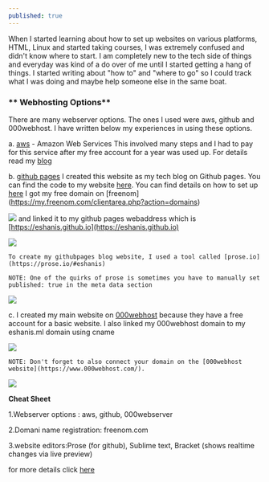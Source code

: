 ```yaml
---
published: true
---
```

When I started learning about how to set up websites on various platforms, HTML, Linux and started taking courses, I was extremely confused and didn't know where to start. I am completely new to the tech side of things and everyday was kind of a do over of me until I started getting a hang of things. I started writing about "how to" and "where to go" so I could track what I was doing and maybe help someone else in the same boat. 

### ** Webhosting Options**


There are many webserver options. The ones I used were aws, github and 000webhost. I have written below my experiences in using these options.

a.  [aws](https://aws.amazon.com/console/) - Amazon Web Services 
    This involved many steps and I had to pay for this service after my free account for a year was used up.
    For details read my [blog](https://blog.eshani.ml/website-on-AWS/) 
    

b.  [github pages](https://blog.eshani.ml/) I created this website as my tech blog on Github pages. You can find the     code to my website [here](https://github.com/eshanis/eshanis.github.io). You can find details on how to set up       [here](https://blog.eshani.ml/github-website/) I got my free domain on [freenom]
    (https://my.freenom.com/clientarea.php?action=domains) 

![]({{site.baseurl}}/assets/images/freenom_domain.PNG)
     and linked it to my github pages webaddress which is [https://eshanis.github.io](https://eshanis.github.io)

![]({{site.baseurl}}/assets/images/freenom_cname.PNG)

    To create my githubpages blog website, I used a tool called [prose.io](https://prose.io/#eshanis)

    NOTE: One of the quirks of prose is sometimes you have to manually set published: true in the meta data section
![]({{site.baseurl}}/assets/images/prose_to_publish.PNG)

c.  I created my main website on [000webhost](https://www.000webhost.com/) because they have a free account for a
    basic website. I also linked my 000webhost domain to my eshanis.ml domain using cname 

![]({{site.baseurl}}/assets/images/freenom_cname.PNG) 

    NOTE: Don't forget to also connect your domain on the [000webhost website](https://www.000webhost.com/).
![]({{site.baseurl}}/assets/images/000webhost_domain.PNG)

**Cheat Sheet**

1.Webserver options : aws, github, 000webserver

2.Domani name registration: freenom.com

3.website editors:Prose (for github), Sublime text, Bracket (shows realtime changes via live preview)

for more details click [here](https://blog.eshani.ml/building-a-website/)